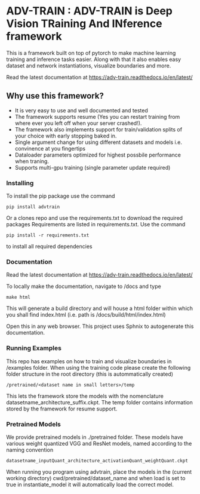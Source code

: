 # ADV-TRAIN : ADV-TRAIN is Deep Vision TRaining And INference framework

This is a framework built on top of pytorch to make machine learning training and inference tasks easier. Along with that it also enables easy dataset and network instantiations, visualize boundaries and more.

Read the latest documentation at https://adv-train.readthedocs.io/en/latest/

## Why use this framework?
- It is very easy to use and well documented and tested
- The framework supports resume (Yes you can restart training from where ever you left off when your server crashed!). 
- The framework also implements support for train/validation splits of your choice with early stopping baked in. 
- Single argument change for using different datasets and models i.e. convinence at you fingertips
- Dataloader parameters optimized for highest possbile performance when traning.
- Supports multi-gpu training (single parameter update required)

### Installing

To install the pip package use the command
```
pip install advtrain
```
Or a clones repo and use the requirements.txt to download the required packages
Requirements are listed in requirements.txt. Use the command

```
pip install -r requirements.txt
```
to install all required dependencies

### Documentation
Read the latest documentation at https://adv-train.readthedocs.io/en/latest/

To locally make the documentation, navigate to /docs and type

```
make html
```

This will generate a build directory and will house a html folder within which you shall find index.html (i.e. path is /docs/build/html/index.html)

Open this in any web browser. This project uses Sphnix to autogenerate this documentation.

### Running Examples

This repo has examples on how to train and visualize boundaries in /examples folder.
When using the training code please create the following folder structure in the root directory (this is autommatically created)

```
/pretrained/<dataset name in small letters>/temp
```

This lets the framework store the models with the nomenclature datasetname_architecture_suffix.ckpt. The temp folder contains information stored by the framework for resume support.

### Pretrained Models
We provide pretrained models in ./pretrained folder. These models have various weight quantized VGG and ResNet models, named according to the naming convention
```
datasetname_inputQuant_architecture_activationQuant_weightQuant.ckpt
```
When running you program using advtrain, place the models in the (current working directory) cwd/pretrained/dataset_name and when load is set to true in instantiate_model it will automatically load the correct model.